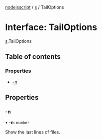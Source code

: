 [nodejsscript](../README.md) / [s](../modules/s.md) / TailOptions

# Interface: TailOptions

[s](../modules/s.md).TailOptions

## Table of contents

### Properties

- [-n](s.TailOptions.md#-n)

## Properties

### -n

• **-n**: `number`

Show the last <num> lines of files.
